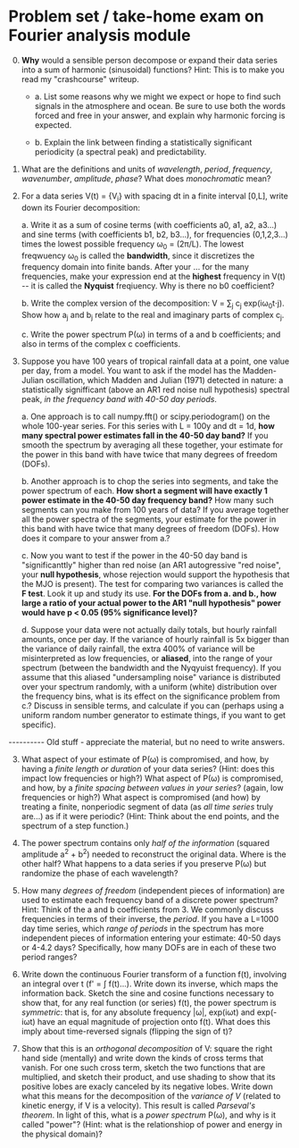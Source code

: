 # Problem set / take-home exam on Fourier analysis module

0. **Why** would a sensible person decompose or expand their data series into a sum of harmonic (sinusoidal) functions? Hint: This is to make you read my "crashcourse" writeup. 

    - a. List some reasons why we might we expect or hope to find such signals in the atmosphere and ocean. Be sure to use both the words forced and free in your answer, and explain why harmonic forcing is expected. 

    - b. Explain the link between finding a statistically significant periodicity (a spectral peak) and predictability. 

1. What are the definitions and units of _wavelength_, _period_, _frequency_,  _wavenumber_, _amplitude_, _phase_? What does _monochromatic_ mean? 

2. For a data series V(t) = {V<sub>i</sub>} with spacing dt in a finite interval [0,L], write down its Fourier decomposition: 

    a. Write it as a sum of cosine terms (with coefficients a0, a1, a2, a3...) and sine terms (with coefficients b1, b2, b3...), for frequencies (0,1,2,3...) times the lowest possible frequency ω<sub>0</sub> = (2π/L). The lowest freqwuency ω<sub>0</sub> is called the **bandwidth**, since it discretizes the frequency domain into finite bands. After your ... for the many frequencies, make your expression end at the **highest** frequency in V(t) -- it is called the **Nyquist** freqiuency. Why is there no b0 coefficient? 
    
    b. Write the complex version of the decomposition: V = ∑<sub>j</sub> c<sub>j</sub> exp(iω<sub>0</sub>t⋅j). Show how a<sub>j</sub> and b<sub>j</sub> relate to the real and imaginary parts of complex c<sub>j</sub>. 
    
    c. Write the power spectrum P(ω) in terms of a and b coefficients; and also in terms of the complex c coefficients. 


3. Suppose you have 100 years of tropical rainfall data at a point, one value per day, from a model. You want to ask if the model has the Madden-Julian oscillation, which Madden and Julian (1971) detected in nature: a statistically signifficant (above an AR1 red noise null hypothesis) spectral peak, _in the frequency band with 40-50 day periods_.  

    a. One approach is to call numpy.fft() or scipy.periodogram() on the whole 100-year series. For this series with L = 100y and dt = 1d, **how many spectral power estimates fall in the 40-50 day band?** If you smooth the spectrum by averaging all these together, your estimate for the power in this band with have twice that many degrees of freedom (DOFs). 
    
    b. Another approach is to chop the series into segments, and take the power spectrum of each. **How short a segment will have exactly 1 power estimate in the 40-50 day frequency band?** How many such segments can you make from 100 years of data? If you average together all the power spectra of the segments, your estimate for the power in this band with have twice that many degrees of freedom (DOFs). How does it compare to your answer from a.? 
    
    c. Now you want to test if the power in the 40-50 day band is "significanttly" higher than red noise (an AR1 autogressive "red noise", your **null hypothesis**, whose rejection would support the hypothesis that the MJO is present). The test for comparing two variances is called the **F test**. Look it up and study its use. **For the DOFs from a. and b., how large a ratio of your actual power to the AR1 "null hypothesis" power would have p < 0.05 (95% significance level)?** 
    
    d. Suppose your data were not actually daily totals, but hourly rainfall amounts, once per day. If the variance of hourly rainfall is 5x bigger than the variance of daily rainfall, the extra 400% of variance will be misinterpreted as low frequencies, or **aliased**, into the range of your spectrum (between the bandwidth and the Nyqyuist frequency). If you assume that this aliased "undersampling noise" variance is distributed over your spectrum randomly, with a uniform (white) distribution over the frequency bins, what is its effect on the significance problem from c.? Discuss in sensible terms, and calculate if you can (perhaps using a uniform random number generator to estimate things, if you want to get specific).  



---------- Old stuff - appreciate the material, but no need to write answers. 

3.  What aspect of your estimate of P(ω) is compromised, and how, by having a _finite length or duration_ of your data series? (Hint: does this impact low frequencies or high?)  What aspect of P(ω) is compromised, and how, by a _finite spacing between values in your series_? (again, low frequencies or high?) What aspect is compromised (and how) by treating a finite, nonperiodic segment of data (as _all time series_ truly are...) as if it were periodic? (Hint: Think about the end points, and the spectrum of a step function.) 

6. The power spectrum contains only _half of the information_ (squared amplitude a<sup>2</sup> + b<sup>2</sup>) needed to reconstruct the original data. Where is the other half? What happens to a data series if you preserve P(ω) but randomize the phase of each wavelength? 

7. How many _degrees of freedom_ (independent pieces of information) are used to estimate each frequency band of a discrete power spectrum? Hint: Think of the a and b coefficients from 3. We commonly discuss frequencies in terms of their inverse, the _period_. If you have a L=1000 day time series, which _range of periods_ in the spectrum has more independent pieces of information entering your estimate: 40-50 days or 4-4.2 days? Specifically, how many DOFs are in each of these two period ranges? 

1. Write down the continuous Fourier transform of a function f(t), involving an integral over t (f' = ∫ f(t)...). Write down its inverse, which maps the information back. Sketch the sine and cosine functions necessary to show that, for any real function (or series) f(t), the power spectrum is _symmetric_: that is, for any absolute frequency |ω|, exp(iωt) and exp(-iωt) have an equal magnitude of projection onto f(t). What does this imply about time-reversed signals (flipping the sign of t)? 

4. Show that this is an _orthogonal decomposition_ of V: square the right hand side (mentally) and write down the kinds of cross terms that vanish. For one such cross term, sketch the two functions that are multiplied, and sketch their product, and use shading to show that its positive lobes are exacly canceled by its negative lobes. Write down what this means for the decomposition of the _variance of V_ (related to kinetic energy, if V is a velocity). This result is called _Parseval's theorem_. In light of this, what is a _power spectrum_ P(ω), and why is it called "power"? (Hint: what is the relationshiop of power and energy in the physical domain)?

